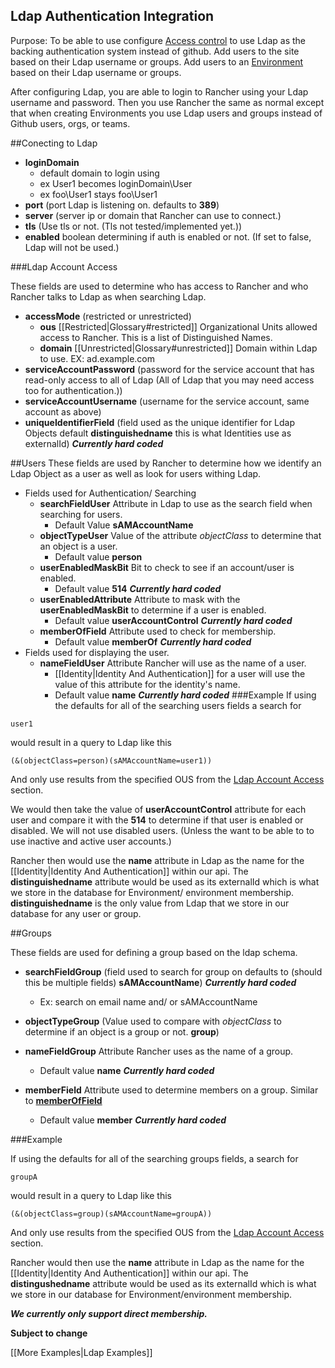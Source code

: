 
Ldap Authentication Integration
---------
Purpose: To be able to use configure [Access control](http://docs.rancher.com/rancher/configuration/access-control/) 
to use Ldap as the backing authentication system instead of github. Add users to the site based on their Ldap username 
or groups. Add users to an [Environment](http://docs.rancher.com/rancher/concepts/#environments)
 based on their Ldap username or groups.

After configuring Ldap, you are able to login to Rancher using your Ldap username and password. Then you use Rancher the same as normal except that when creating Environments you use Ldap users and groups instead of Github users, orgs, or teams. 

##Conecting to Ldap
 * **loginDomain** 
    * default domain to login using
    * ex User1 becomes loginDomain\User
    * ex foo\User1 stays foo\User1
 * **port** (port Ldap is listening on. defaults to **389**)
 * **server** (server ip or domain that Rancher can use to connect.)
 * **tls** (Use tls or not. (Tls not tested/implemented yet.))
 * **enabled** boolean determining if auth is enabled or not. (If set to false, Ldap will not be used.)

###<a name="LdapAccess"></a>Ldap Account Access
 
These fields are used to determine who has access to Rancher and who Rancher talks to Ldap as when searching Ldap.
 
 * **accessMode**  (restricted or unrestricted)
     * **ous** [[Restricted|Glossary#restricted]] Organizational Units allowed access to Rancher. This is a list of Distinguished Names.
     * **domain** [[Unrestricted|Glossary#unrestricted]] Domain within Ldap to use. EX: ad.example.com
 * **serviceAccountPassword** (password for the service account that has read-only access to all of Ldap (All of Ldap that you may need access too for authentication.))
 * **serviceAccountUsername** (username for the service account, same account as above)
 * **uniqueIdentifierField** (field used as the unique identifier for Ldap Objects default **distinguishedname** this is what Identities use as externalId) ***Currently hard coded***

##Users
These fields are used by Rancher to determine how we identify an Ldap Object as a user as well as look for users withing Ldap.

 * Fields used for Authentication/ Searching
     * **searchFieldUser** Attribute in Ldap to use as the search field when searching for users. 
         * Default Value **sAMAccountName**
     * **objectTypeUser** Value of the attribute *objectClass* to determine that an object is a user.
         * Default value **person**
     * **userEnabledMaskBit** Bit to check to see if an account/user is enabled. 
         * Default value **514** ***Currently hard coded***
     * **userEnabledAttribute** Attribute to mask with the **userEnabledMaskBit** to determine if a user is enabled.
         * Default value **userAccountControl** ***Currently hard coded***
     * <a name="memberOfField"></a>**memberOfField** Attribute used to check for membership. 
         * Default value **memberOf** ***Currently hard coded***
 * Fields used for displaying the user.
     * **nameFieldUser** Attribute Rancher will use as the name of a user. 
         * [[Identity|Identity And Authentication]] for a user will use the value of this attribute for the identity's name.
         * Default value **name** ***Currently hard coded***
###Example
If using the defaults for all of the searching users fields a search for 

`user1` 

would result in a query to Ldap like this 

`(&(objectClass=person)(sAMAccountName=user1))` 

And only use results from the specified OUS from the [Ldap Account Access](#LdapAccess) section.

We would then take the value of **userAccountControl** attribute for each user and compare it with the **514** to determine if that user is enabled or disabled. We will not use disabled users. (Unless the want to be able to to use inactive and active user accounts.)


Rancher then would use the **name** attribute in Ldap as the name for the [[Identity|Identity And Authentication]] within our api. The **distinguishedname** attribute would be used as its externalId which is what we store in the database for Environment/ environment membership. **distinguishedname** is the only value from Ldap that we store in our database for any user or group.

 
##Groups

These fields are used for defining a group based on the ldap schema.

 * **searchFieldGroup** (field used to search for group on defaults to (should this be multiple fields) **sAMAccountName**) ***Currently hard coded***
     * Ex: search on email name and/ or sAMAccountName

 * **objectTypeGroup** (Value used to compare with *objectClass* to determine if an object is a group or not. **group**)

 * **nameFieldGroup** Attribute Rancher uses as the name of a group.
     * Default value **name** ***Currently hard coded***
 * **memberField** Attribute used to determine members on a group. Similar to [**memberOfField**](#memberOfField)
     * Default value **member**  ***Currently hard coded***

###Example

If using the defaults for all of the searching groups fields, a search for

`groupA`

would result in a query to Ldap like this

`(&(objectClass=group)(sAMAccountName=groupA))`

And only use results from the specified OUS from the [Ldap Account Access](#LdapAccess) section.

Rancher would then use the **name** attribute in Ldap as the name for the [[Identity|Identity And Authentication]] within our api. The **distingushedname** attribute would be used as its externalId which is what we store in our database for Environment/environment membership.
 
 ***We currently only support direct membership.***
 
 **Subject to change**
 
 [[More Examples|Ldap Examples]]